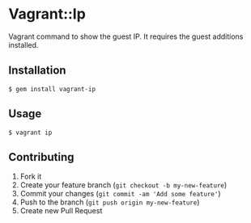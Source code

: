# Vagrant::Ip

Vagrant command to show the guest IP. It requires the guest additions installed.

## Installation

```
$ gem install vagrant-ip
```

## Usage

```
$ vagrant ip
```

## Contributing

1. Fork it
2. Create your feature branch (`git checkout -b my-new-feature`)
3. Commit your changes (`git commit -am 'Add some feature'`)
4. Push to the branch (`git push origin my-new-feature`)
5. Create new Pull Request
